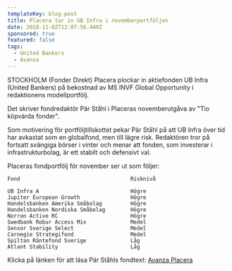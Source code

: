 ```yaml
---
templateKey: blog-post
title: Placera tar in UB Infra i novemberportföljen
date: 2018-11-02T12:07:56.440Z
sponsored: true
featured: false
tags:
  - United Bankers
  - Avanza
---
```

STOCKHOLM (Fonder Direkt) Placera plockar in aktiefonden UB Infra (United Bankers) på bekostnad av MS INVF Global Opportunity i redaktionens modellportfölj.

Det skriver fondredaktör Pär Ståhl i Placeras novemberutgåva av "Tio köpvärda fonder".

Som motivering för portföljtillskottet pekar Pär Ståhl på att UB Infra över tid har avkastat som en globalfond, men till lägre risk. Redaktören tror på fortsatt svängiga börser i vinter och menar att fonden, som investerar i infrastrukturbolag, är ett stabilt och defensivt val.

Placeras fondportfölj för november ser ut som följer:

```
Fond                                   Risknivå                

UB Infra A                             Högre                   
Jupiter European Growth                Högre                   
Handelsbanken Amerika Småbolag         Högre                   
Handelsbanken Nordiska Småbolag        Högre                   
Norron Active RC                       Högre                   
Swedbank Robur Access Mix              Medel                   
Sensor Sverige Select                  Medel                   
Carnegie Strategifond                  Medel                   
Spiltan Räntefond Sverige              Låg                     
Atlant Stability                       Låg        
```

Klicka på länken för att läsa Pär Ståhls fondtext: [Avanza Placera](https://www.avanza.se/placera/redaktionellt/2018/11/01/kopvarda-fonder-i-november.html)
